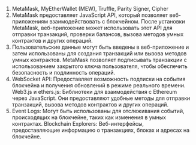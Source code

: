 1. MetaMask, MyEtherWallet (MEW), Truffle, Parity Signer, Cipher
2. MetaMask предоставляет JavaScript API, который позволяет веб-приложениям взаимодействовать с блокчейном. После установки MetaMask, веб-приложение может использовать этот API для отправки транзакций, проверки балансов, вызова методов умных контрактов и других операций.
3. Пользовательские данные могут быть введены в веб-приложение и затем использованы для создания транзакций или вызова методов умных контрактов. MetaMask позволяет подписывать транзакции с использованием закрытого ключа пользователя, чтобы обеспечить безопасность и подлинность операций.
4. WebSocket API: Предоставляет возможность подписки на события блокчейна и получения обновлений в режиме реального времени.
Web3.js и ethers.js: Библиотеки для взаимодействия с Ethereum через JavaScript. Они предоставляют удобные методы для отправки транзакций, вызова методов контрактов и других операций.
5. Event Logs: Могут быть использованы для отслеживания событий, происходящих на блокчейне, таких как изменения в умных контрактах.
Blockchain Explorers: Веб-интерфейсы, предоставляющие информацию о транзакциях, блоках и адресах на блокчейне.